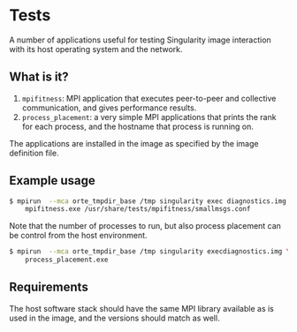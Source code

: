 # Tests
A number of applications useful for testing Singularity image interaction
with its host operating system and the network.

## What is it?
1. `mpifitness`: MPI application that executes peer-to-peer and collective
    communication, and gives performance results.
1. `process_placement`: a very simple MPI applications that prints the
    rank for each process, and the hostname that process is running on.

The applications are installed in the image as specified by the image
definition file.

## Example usage
```bash
$ mpirun  --mca orte_tmpdir_base /tmp singularity exec diagnostics.img \
    mpifitness.exe /usr/share/tests/mpifitness/smallmsgs.conf
```
Note that the number of processes to run, but also process placement can
be control from the host environment.

```bash
$ mpirun  --mca orte_tmpdir_base /tmp singularity execdiagnostics.img \
    process_placement.exe
```

## Requirements
The host software stack should have the same MPI library available as is
used in the image, and the versions should match as well.
